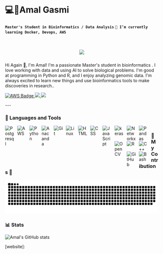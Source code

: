 

# 💻🧬Amal Gasmi
**`Master's Student in Bioinformatics / Data Analysis`**
**`🌱 I’m currently learning Docker, Devops, AWS `**


<h1 align="center">
    <img src="https://readme-typing-svg.herokuapp.com/?font=Righteous&size=35&center=true&vCenter=true&width=500&height=70&duration=4000&lines=Hi+There!+👋;+I'm+Amal+Gasmi!;" />
</h1>


Hi  Again 👋,  I'm Amal! I'm a passionate Master's student in bioinformatics . I love working with data and using AI to solve biological problems. I'm good at programming in Python and R, and I enjoy analyzing genomic data. I'm always excited to learn new things and use bioinformatics tools to make discoveries in research..


<p align="left">
  <a href="https://www.credly.com/badges/c4a0f80e-8aaf-4b20-8783-2deeb8ac41c3/public_url">
    <img src="https://img.shields.io/badge/AWS-%23FF9900.svg?style=for-the-badge&logo=amazon-aws&logoColor=white" alt="AWS Badge">
  </a>
   <a href="mailto:amelbenmohamedgasmi@gmail.com">
    <img src="https://img.shields.io/badge/Gmail-333333?style=for-the-badge&logo=gmail&logoColor=red" />
  </a>
  <a href="https://www.linkedin.com/in/gasmi-amal-67a320152/" target="_blank">
    <img src="https://img.shields.io/badge/LinkedIn-0077B5?style=for-the-badge&logo=linkedin&logoColor=white" target="_blank" />
  </a>
</p>
---


### 🧰 Languages and Tools

<img align="left" alt="Postgresql" width="30px" style="padding-right:10px;" src="https://cdn.jsdelivr.net/gh/devicons/devicon@latest/icons/postgresql/postgresql-original-wordmark.svg" />
<img align="left" alt="AWS" width="30px" style="padding-right:10px;" src="https://cdn.jsdelivr.net/gh/devicons/devicon@latest/icons/amazonwebservices/amazonwebservices-original-wordmark.svg" />
<img align="left" alt="Python" width="30px" style="padding-right:10px;" src="https://cdn.jsdelivr.net/gh/devicons/devicon@latest/icons/python/python-original.svg" />
<img align="left" alt="Anacanda" width="30px" style="padding-right:10px;" src="https://cdn.jsdelivr.net/gh/devicons/devicon@latest/icons/anaconda/anaconda-original.svg"  />
<img align="left" alt="Git" width="30px" style="padding-right:10px;" src="https://cdn.jsdelivr.net/gh/devicons/devicon/icons/git/git-original.svg" />
<img align="left" alt="Linux" width="30px" style="padding-right:10px;" src="https://cdn.jsdelivr.net/gh/devicons/devicon/icons/linux/linux-original.svg" />
<img align="left" alt="HTML" width="30px" style="padding-right:10px;" src="https://cdn.jsdelivr.net/gh/devicons/devicon/icons/html5/html5-plain.svg" />
<img align="left" alt="CSS" width="30px" style="padding-right:10px;" src="https://cdn.jsdelivr.net/gh/devicons/devicon/icons/css3/css3-plain.svg" />
<img align="left" alt="JavaScript" width="30px" style="padding-right:10px;" src="https://cdn.jsdelivr.net/gh/devicons/devicon/icons/javascript/javascript-plain.svg" />
<img align="left" alt="keras" width="30px" style="padding-right:10px;"  src="https://cdn.jsdelivr.net/gh/devicons/devicon@latest/icons/keras/keras-original.svg"/>
<img align="left" alt="Networkx" width="30px" style="padding-right:10px;" src="https://cdn.jsdelivr.net/gh/devicons/devicon@latest/icons/networkx/networkx-original.svg" />
<img align="left" alt="Pandas" width="30px" style="padding-right:10px;" src="https://cdn.jsdelivr.net/gh/devicons/devicon@latest/icons/pandas/pandas-original-wordmark.svg" />
<img align="left" alt="OpenCV" width="30px" style="padding-right:10px;" src="https://cdn.jsdelivr.net/gh/devicons/devicon@latest/icons/opencv/opencv-original.svg" />
<img align="left" alt="R" width="30px" style="padding-right:10px;" src="https://cdn.jsdelivr.net/gh/devicons/devicon@latest/icons/r/r-original.svg" />
<img align="left" alt="C++" width="30px" style="padding-right:10px;" src="https://cdn.jsdelivr.net/gh/devicons/devicon/icons/cplusplus/cplusplus-line.svg" />
<img align="left" alt="GitHub" width="30px" style="padding-right:10px;" src="https://cdn.jsdelivr.net/gh/devicons/devicon/icons/github/github-original.svg" />
<img align="left" alt="Bash" width="30px" style="padding-right:10px;" src="https://cdn.jsdelivr.net/gh/devicons/devicon/icons/bash/bash-original.svg" />

#

### 🐍 My Contributions 🐍</h2>

  <img alt="snake eating my contributions" src="https://raw.githubusercontent.com/salesp07/salesp07/output/github-contribution-grid-snake.svg" />

  

### 📊 Stats

![Amal's GitHub stats](https://github-readme-stats.vercel.app/api?username=AmelGasmi&show_icons=true&theme=gruvbox)

<!-- ![GitHub Streak](https://streak-stats.demolab.com?user=ForrestKnight&theme=gruvbox&border_radius=4.5) -->

[website]:

<br />

#
<!--
**AmelGasmi/AmelGasmi** is a ✨ _special_ ✨ repository because its `README.md` (this file) appears on your GitHub profile.

Here are some ideas to get you started:

- 🔭 I’m currently working on ...
- 🌱 I’m currently learning ...
- 👯 I’m looking to collaborate on ...
- 🤔 I’m looking for help with ...
- 💬 Ask me about ...
- 📫 How to reach me: ...
- 😄 Pronouns: ...
- ⚡ Fun fact: ...
-->
